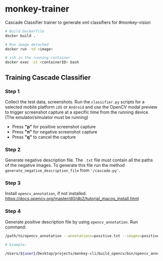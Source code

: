 # monkey-trainer
Cascade Classifier trainer to generate xml classifiers for #monkey-vision


```bash
# Build Dockerfile
docker build .

# Run image detached
docker run -td <image>

# ssh in the running container
docker exec -it <containerID> bash

```


## Training Cascade Classifier

### Step 1
Collect the test data, screenshots.
Run the `classifier.py` scripts for a selected mobile platform `iOS` or `Android` and use the OpenCV modal preview to trigger screenshot capture at a specific time from the running device. (The emulator/simulator must be running)


- Press **"p"** for positive screenshot capture
- Press **"n"** for negative screenshot capture
- Press **"q"** to cancel the capture

### Step 2 
Generate negative description file.
The `.txt` file must contain all the paths of the negative images.
To generate this file run the method `generate_negative_description_file` from `'/cascade.py'`.

### Step 3 
Install `opencv_annotation`, if not installed.
https://docs.opencv.org/master/d0/db2/tutorial_macos_install.html


### Step 4 
Generate positive description file by using `opencv_annotation`.
Run command:

```bash
/path/to/opencv_annotation --annotations=positive.txt --images=positiveDir/

# Example:

/Users/${user}/Desktop/projects/monkey-cli/build_opencv/bin/opencv_annotation --annotations=positive.txt --images=positive/
```